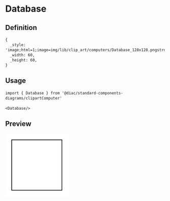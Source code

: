# Database

## Definition

```
{
  _style: 'image;html=1;image=img/lib/clip_art/computers/Database_128x128.pngstrokeColor=none;',
  _width: 60,
  _height: 60,
}
```

## Usage

```
import { Database } from '@diac/standard-components-diagrams/clipartComputer'

<Database/>
```

## Preview

<img src="./database.png" width="200"/>
